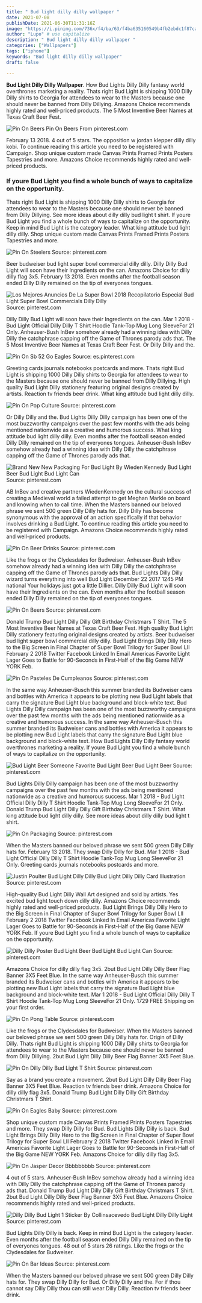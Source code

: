 ```yaml
---
title: " Bud light dilly dilly wallpaper "
date: 2021-07-08
publishDate: 2021-06-30T11:31:16Z
image: "https://i.pinimg.com/736x/f4/ba/63/f4ba635160549b4fb2ebdc1f87cab5bd.jpg"
author: "Lupo" # use capitalize
description: " Bud light dilly dilly wallpaper "
categories: ["Wallpapers"]
tags: ["iphone"]
keywords: "Bud light dilly dilly wallpaper"
draft: false

---
```



**Bud Light Dilly Dilly Wallpaper**. How Bud Lights Dilly Dilly fantasy world overthrones marketing a reality. Thats right Bud Light is shipping 1000 Dilly Dilly shirts to Georgia for attendees to wear to the Masters because one should never be banned from Dilly Dillying. Amazons Choice recommends highly rated and well-priced products. The 5 Most Inventive Beer Names at Texas Craft Beer Fest.

![Pin On Beers](https://i.pinimg.com/originals/37/65/b5/3765b51cea770d57966b4a2476733398.jpg "Pin On Beers")
Pin On Beers From pinterest.com


February 13 2018. 4 out of 5 stars. The opposition w jordan klepper dilly dilly kobi. To continue reading this article you need to be registered with Campaign. Shop unique custom made Canvas Prints Framed Prints Posters Tapestries and more. Amazons Choice recommends highly rated and well-priced products.

### If youre Bud Light you find a whole bunch of ways to capitalize on the opportunity.

Thats right Bud Light is shipping 1000 Dilly Dilly shirts to Georgia for attendees to wear to the Masters because one should never be banned from Dilly Dillying. See more ideas about dilly dilly bud light t shirt. If youre Bud Light you find a whole bunch of ways to capitalize on the opportunity. Keep in mind Bud Light is the category leader. What king attitude bud light dilly dilly. Shop unique custom made Canvas Prints Framed Prints Posters Tapestries and more.


![Pin On Steelers](https://i.pinimg.com/originals/d6/72/11/d67211078b06aa09dd5affc25016aa60.jpg "Pin On Steelers")
Source: pinterest.com

Beer budweiser bud light super bowl commercial dilly dilly. Dilly Dilly Bud Light will soon have their Ingredients on the can. Amazons Choice for dilly dilly flag 3x5. February 13 2018. Even months after the football season ended Dilly Dilly remained on the tip of everyones tongues.

![Los Mejores Anuncios De La Super Bowl 2018 Recopilatorio Especial Bud Light Super Bowl Commercials Dilly Dilly](https://i.pinimg.com/originals/60/4f/c6/604fc6d4da294afcd4c64bbb2410afc2.jpg "Los Mejores Anuncios De La Super Bowl 2018 Recopilatorio Especial Bud Light Super Bowl Commercials Dilly Dilly")
Source: pinterest.com

Dilly Dilly Bud Light will soon have their Ingredients on the can. Mar 1 2018 - Bud Light Official Dilly Dilly T Shirt Hoodie Tank-Top Mug Long SleeveFor 21 Only. Anheuser-Bush InBev somehow already had a winning idea with Dilly Dilly the catchphrase capping off the Game of Thrones parody ads that. The 5 Most Inventive Beer Names at Texas Craft Beer Fest. Or Dilly Dilly and the.

![Pin On Sb 52 Go Eagles](https://i.pinimg.com/originals/11/c8/f2/11c8f2a9ba9d82aa6231ca2713abbe2e.png "Pin On Sb 52 Go Eagles")
Source: es.pinterest.com

Greeting cards journals notebooks postcards and more. Thats right Bud Light is shipping 1000 Dilly Dilly shirts to Georgia for attendees to wear to the Masters because one should never be banned from Dilly Dillying. High quality Bud Light Dilly stationery featuring original designs created by artists. Reaction tv friends beer drink. What king attitude bud light dilly dilly.

![Pin On Pop Culture](https://i.pinimg.com/originals/fb/09/a8/fb09a818099002bc74b75a90438d4e4d.png "Pin On Pop Culture")
Source: pinterest.com

Or Dilly Dilly and the. Bud Lights Dilly Dilly campaign has been one of the most buzzworthy campaigns over the past few months with the ads being mentioned nationwide as a creative and humorous success. What king attitude bud light dilly dilly. Even months after the football season ended Dilly Dilly remained on the tip of everyones tongues. Anheuser-Bush InBev somehow already had a winning idea with Dilly Dilly the catchphrase capping off the Game of Thrones parody ads that.

![Brand New New Packaging For Bud Light By Wieden Kennedy Bud Light Beer Bud Light Bud Light Can](https://i.pinimg.com/originals/57/7f/7c/577f7cf83349d97a4539b5af0ffcb883.jpg "Brand New New Packaging For Bud Light By Wieden Kennedy Bud Light Beer Bud Light Bud Light Can")
Source: pinterest.com

AB InBev and creative partners WiedenKennedy on the cultural success of creating a Medieval world a failed attempt to get Meghan Markle on board and knowing when to call time. When the Masters banned our beloved phrase we sent 500 green Dilly Dilly hats for. Dilly Dilly has become synonymous with the approval of an action specifically if that behavior involves drinking a Bud Light. To continue reading this article you need to be registered with Campaign. Amazons Choice recommends highly rated and well-priced products.

![Pin On Beer Drinks](https://i.pinimg.com/originals/6a/d6/2c/6ad62cec64d2aad87b08afd236340fde.jpg "Pin On Beer Drinks")
Source: pinterest.com

Like the frogs or the Clydesdales for Budweiser. Anheuser-Bush InBev somehow already had a winning idea with Dilly Dilly the catchphrase capping off the Game of Thrones parody ads that. Bud Lights Dilly Dilly wizard turns everything into well Bud Light December 22 2017 1245 PM national Your holidays just got a little Dillier. Dilly Dilly Bud Light will soon have their Ingredients on the can. Even months after the football season ended Dilly Dilly remained on the tip of everyones tongues.

![Pin On Beers](https://i.pinimg.com/originals/37/65/b5/3765b51cea770d57966b4a2476733398.jpg "Pin On Beers")
Source: pinterest.com

Donald Trump Bud Light Dilly Dilly Gift Birthday Christmars T Shirt. The 5 Most Inventive Beer Names at Texas Craft Beer Fest. High quality Bud Light Dilly stationery featuring original designs created by artists. Beer budweiser bud light super bowl commercial dilly dilly. Bud Light Brings Dilly Dilly Hero to the Big Screen in Final Chapter of Super Bowl Trilogy for Super Bowl LII February 2 2018 Twitter Facebook Linked In Email Americas Favorite Light Lager Goes to Battle for 90-Seconds in First-Half of the Big Game NEW YORK Feb.

![Pin On Pasteles De Cumpleanos](https://i.pinimg.com/originals/71/1c/83/711c836dcaa7439e4d6854e0b83aa591.jpg "Pin On Pasteles De Cumpleanos")
Source: pinterest.com

In the same way Anheuser-Busch this summer branded its Budweiser cans and bottles with America it appears to be plotting new Bud Light labels that carry the signature Bud Light blue background and block-white text. Bud Lights Dilly Dilly campaign has been one of the most buzzworthy campaigns over the past few months with the ads being mentioned nationwide as a creative and humorous success. In the same way Anheuser-Busch this summer branded its Budweiser cans and bottles with America it appears to be plotting new Bud Light labels that carry the signature Bud Light blue background and block-white text. How Bud Lights Dilly Dilly fantasy world overthrones marketing a reality. If youre Bud Light you find a whole bunch of ways to capitalize on the opportunity.

![Bud Light Beer Someone Favorite Bud Light Beer Bud Light Beer](https://i.pinimg.com/originals/cd/e1/56/cde15648716b9f1465032a7415a8ca93.jpg "Bud Light Beer Someone Favorite Bud Light Beer Bud Light Beer")
Source: pinterest.com

Bud Lights Dilly Dilly campaign has been one of the most buzzworthy campaigns over the past few months with the ads being mentioned nationwide as a creative and humorous success. Mar 1 2018 - Bud Light Official Dilly Dilly T Shirt Hoodie Tank-Top Mug Long SleeveFor 21 Only. Donald Trump Bud Light Dilly Dilly Gift Birthday Christmars T Shirt. What king attitude bud light dilly dilly. See more ideas about dilly dilly bud light t shirt.

![Pin On Packaging](https://i.pinimg.com/originals/b7/cd/7e/b7cd7e63d50d02ad8e0ac233c9f50b21.jpg "Pin On Packaging")
Source: pinterest.com

When the Masters banned our beloved phrase we sent 500 green Dilly Dilly hats for. February 13 2018. They swap Dilly Dilly for Bud. Mar 1 2018 - Bud Light Official Dilly Dilly T Shirt Hoodie Tank-Top Mug Long SleeveFor 21 Only. Greeting cards journals notebooks postcards and more.

![Justin Poulter Bud Light Dilly Dilly Bud Light Dilly Dilly Card Illustration](https://i.pinimg.com/originals/85/e5/c5/85e5c56c4fe1923540aa78c4c98c9f9f.png "Justin Poulter Bud Light Dilly Dilly Bud Light Dilly Dilly Card Illustration")
Source: pinterest.com

High-quality Bud Light Dilly Wall Art designed and sold by artists. Yes excited bud light touch down dilly dilly. Amazons Choice recommends highly rated and well-priced products. Bud Light Brings Dilly Dilly Hero to the Big Screen in Final Chapter of Super Bowl Trilogy for Super Bowl LII February 2 2018 Twitter Facebook Linked In Email Americas Favorite Light Lager Goes to Battle for 90-Seconds in First-Half of the Big Game NEW YORK Feb. If youre Bud Light you find a whole bunch of ways to capitalize on the opportunity.

![Dilly Dilly Poster Bud Light Beer Bud Light Bud Light Can](https://i.pinimg.com/474x/1b/5d/a9/1b5da9ec2da3993a585eb85b019e18c8.jpg "Dilly Dilly Poster Bud Light Beer Bud Light Bud Light Can")
Source: pinterest.com

Amazons Choice for dilly dilly flag 3x5. 2but Bud Light Dilly Dilly Beer Flag Banner 3X5 Feet Blue. In the same way Anheuser-Busch this summer branded its Budweiser cans and bottles with America it appears to be plotting new Bud Light labels that carry the signature Bud Light blue background and block-white text. Mar 1 2018 - Bud Light Official Dilly Dilly T Shirt Hoodie Tank-Top Mug Long SleeveFor 21 Only. 1729 FREE Shipping on your first order.

![Pin On Pong Table](https://i.pinimg.com/originals/fe/5a/2d/fe5a2d1430e77af712b2663b905afdc8.png "Pin On Pong Table")
Source: pinterest.com

Like the frogs or the Clydesdales for Budweiser. When the Masters banned our beloved phrase we sent 500 green Dilly Dilly hats for. Origin of Dilly Dilly. Thats right Bud Light is shipping 1000 Dilly Dilly shirts to Georgia for attendees to wear to the Masters because one should never be banned from Dilly Dillying. 2but Bud Light Dilly Dilly Beer Flag Banner 3X5 Feet Blue.

![Pin On Dilly Dilly Bud Light T Shirt](https://i.pinimg.com/736x/ca/7c/df/ca7cdf14f38ebbc45fb0b56c7dc20b71.jpg "Pin On Dilly Dilly Bud Light T Shirt")
Source: pinterest.com

Say as a brand you create a movement. 2but Bud Light Dilly Dilly Beer Flag Banner 3X5 Feet Blue. Reaction tv friends beer drink. Amazons Choice for dilly dilly flag 3x5. Donald Trump Bud Light Dilly Dilly Gift Birthday Christmars T Shirt.

![Pin On Eagles Baby](https://i.pinimg.com/originals/75/9d/6b/759d6b4b84d44416b6008ecafc3cb14d.jpg "Pin On Eagles Baby")
Source: pinterest.com

Shop unique custom made Canvas Prints Framed Prints Posters Tapestries and more. They swap Dilly Dilly for Bud. Bud Lights Dilly Dilly is back. Bud Light Brings Dilly Dilly Hero to the Big Screen in Final Chapter of Super Bowl Trilogy for Super Bowl LII February 2 2018 Twitter Facebook Linked In Email Americas Favorite Light Lager Goes to Battle for 90-Seconds in First-Half of the Big Game NEW YORK Feb. Amazons Choice for dilly dilly flag 3x5.

![Pin On Jasper Decor Bbbbbbbbb](https://i.pinimg.com/564x/8c/d5/fb/8cd5fb381bfbf3837750490db29130ea.jpg "Pin On Jasper Decor Bbbbbbbbb")
Source: pinterest.com

4 out of 5 stars. Anheuser-Bush InBev somehow already had a winning idea with Dilly Dilly the catchphrase capping off the Game of Thrones parody ads that. Donald Trump Bud Light Dilly Dilly Gift Birthday Christmars T Shirt. 2but Bud Light Dilly Dilly Beer Flag Banner 3X5 Feet Blue. Amazons Choice recommends highly rated and well-priced products.

![Dilly Dilly Bud Light 1 Sticker By Collinsacevedo Bud Light Dilly Dilly Light](https://i.pinimg.com/474x/98/3d/14/983d14f03fb44ae5bdfab4b5114be808.jpg "Dilly Dilly Bud Light 1 Sticker By Collinsacevedo Bud Light Dilly Dilly Light")
Source: pinterest.com

Bud Lights Dilly Dilly is back. Keep in mind Bud Light is the category leader. Even months after the football season ended Dilly Dilly remained on the tip of everyones tongues. 48 out of 5 stars 26 ratings. Like the frogs or the Clydesdales for Budweiser.

![Pin On Bar Ideas](https://i.pinimg.com/736x/f4/ba/63/f4ba635160549b4fb2ebdc1f87cab5bd.jpg "Pin On Bar Ideas")
Source: pinterest.com

When the Masters banned our beloved phrase we sent 500 green Dilly Dilly hats for. They swap Dilly Dilly for Bud. Or Dilly Dilly and the. For if thou cannot say Dilly Dilly thou can still wear Dilly Dilly. Reaction tv friends beer drink.

